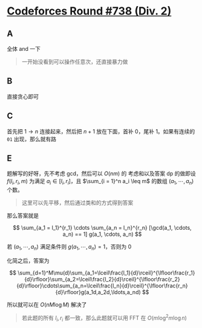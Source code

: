 # [Codeforces Round #738 (Div. 2)](https://codeforces.com/contest/1559)

## A

全体 and 一下

> 一开始没看到可以操作任意次，还直接暴力做

## B

直接贪心即可

## C

首先把 $1 \to n$ 连接起来，然后把 $n + 1$ 放在下面，首补 0，尾补 1。如果有连续的 `01` 出现，那么就有路

## E

题解写的好呀，先不考虑 gcd，然后可以 $O(n m)$ 的 考虑和以及答案 dp 的做即设 $f(l_i, r_i, m)$ 为满足 $a_i \in [l_i, r_i]$，且 $\sum_{i = 1}^n a_i \leq m$ 的数组 $(a_1, \cdots, a_n)$ 个数。

> 这里可以先平移，然后通过类和的方式得到答案

那么答案就是

$$
\sum_{a_1 = l_1}^{r_1} \cdots \sum_{a_n = l_n}^{r_n} [\gcd(a_1, \cdots, a_n) == 1] g(a_1, \cdots, a_n)
$$

若 $(a_1, \cdots, a_n)$ 满足条件则 $g(a_1, \cdots, a_n) = 1$，否则为 0

化简之后，答案为

$$
\sum_{d=1}^M\mu(d)\sum_{a_1=\lceil\frac{l_1}{d}\rceil}^{\lfloor\frac{r_1}{d}\rfloor}\sum_{a_2=\lceil\frac{l_2}{d}\rceil}^{\lfloor\frac{r_2}{d}\rfloor}\cdots\sum_{a_n=\lceil\frac{l_n}{d}\rceil}^{\lfloor\frac{r_n}{d}\rfloor}g(a_1d,a_2d,\ldots,a_nd)
$$

所以就可以在 $O(n M \log M)$ 解决了


> 若此题的所有 $l_i, r_i$ 都一致，那么此题就可以用 FFT 在 $O(m \log^2 m \log n)$